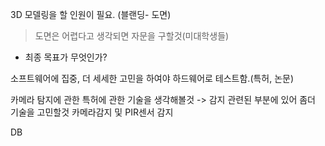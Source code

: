 3D 모델링을 할 인원이 필요. (블랜딩- 도면) 


>도면은 어렵다고 생각되면 자문을 구할것(미대학생들)

- 최종 목표가 무엇인가?

소프트웨어에 집중, 더 세세한 고민을 하여야 하드웨어로 테스트함.(특허, 논문)


카메라 탐지에 관한 특허에 관한 기술을 생각해볼것
-> 감지 관련된 부분에 있어 좀더 기술을 고민할것
카메라감지 및 PIR센서 감지

DB

